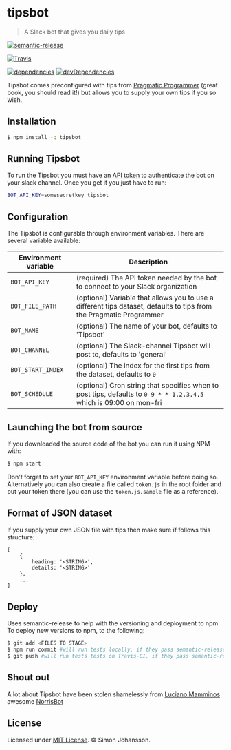 
# tipsbot

> A Slack bot that gives you daily tips

[![semantic-release](https://img.shields.io/badge/%20%20%F0%9F%93%A6%F0%9F%9A%80-semantic--release-e10079.svg)](https://github.com/semantic-release/semantic-release)

[![Travis](https://img.shields.io/travis/simon-johansson/tipsbot.svg)](https://travis-ci.org/simon-johansson/tipsbot)

[![dependencies](https://img.shields.io/david/simon-johansson/tipsbot.svg)](https://david-dm.org/simon-johansson/tipsbot)
[![devDependencies](https://img.shields.io/david/dev/simon-johansson/tipsbot.svg)](https://david-dm.org/simon-johansson/tipsbot#info=devDependencies)

Tipsbot comes preconfigured with tips from [Pragmatic Programmer](http://www.amazon.com/The-Pragmatic-Programmer-Journeyman-Master/dp/020161622X) (great book, you should read it!) but allows you to supply your own tips if you so wish.

## Installation
```bash
$ npm install -g tipsbot
```

## Running Tipsbot
To run the Tipsbot you must have an [API token](#getting-the-api-token-for-your-slack-channel) to authenticate the bot on your slack channel. Once you get it you just have to run:

```bash
BOT_API_KEY=somesecretkey tipsbot
```

## Configuration
The Tipsbot is configurable through environment variables. There are several variable available:

| Environment variable | Description |
|----------------------|-------------|
| `BOT_API_KEY`        | (required) The API token needed by the bot to connect to your Slack organization |
| `BOT_FILE_PATH`      | (optional) Variable that allows you to use a different tips dataset, defaults to tips from the Pragmatic Programmer |
| `BOT_NAME`           | (optional) The name of your bot, defaults to 'Tipsbot' |
| `BOT_CHANNEL`        | (optional) The Slack-channel Tipsbot will post to, defaults to 'general' |
| `BOT_START_INDEX`    | (optional) The index for the first tips from the dataset, defaults to `0` |
| `BOT_SCHEDULE`       | (optional) Cron string that specifies when to post tips, defaults to `0 9 * * 1,2,3,4,5` which is 09:00 on mon-fri |


## Launching the bot from source
If you downloaded the source code of the bot you can run it using NPM with:

```bash
$ npm start
```

Don't forget to set your `BOT_API_KEY` environment variable before doing so. Alternatively you can also create a file called `token.js` in the root folder and put your token there (you can use the `token.js.sample` file as a reference).

## Format of JSON dataset
If you supply your own JSON file with tips then make sure if follows this structure:
```
[
    {
        heading: '<STRING>',
        details: '<STRING>'
    },
    ...
]
```


## Deploy
Uses semantic-release to help with the versioning and deployment to npm. To deploy new versions to npm, to the following:
```bash
$ git add <FILES TO STAGE>
$ npm run commit #will run tests locally, if they pass semantic-release will start interactive commit process
$ git push #will run tests tests on Travis-CI, if they pass semantic-release will deploy a new version to npm
```

## Shout out
A lot about Tipsbot have been stolen shamelessly from [Luciano Mamminos](https://github.com/lmammino) awesome [NorrisBot](https://scotch.io/tutorials/building-a-slack-bot-with-node-js-and-chuck-norris-super-powers)

## License
Licensed under [MIT License](LICENSE). © Simon Johansson.
